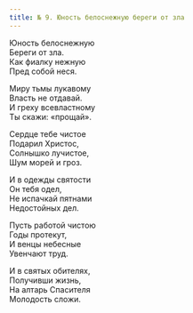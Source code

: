 ```yaml
---
title: № 9. Юность белоснежную береги от зла
---
```


Юность белоснежную  
Береги от зла.  
Как фиалку нежную  
Пред собой неся.

Миру тьмы лукавому  
Власть не отдавай.  
И греху всевластному  
Ты скажи: «прощай».

Сердце тебе чистое  
Подарил Христос,  
Солнышко лучистое,  
Шум морей и гроз.

И в одежды святости  
Он тебя одел,  
Не испачкай пятнами  
Недостойных дел.

Пусть работой чистою  
Годы протекут,  
И венцы небесные  
Увенчают труд.

И в святых обителях,  
Получивши жизнь,  
На алтарь Спасителя  
Молодость сложи.
